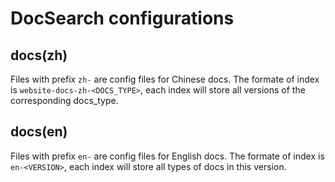 # DocSearch configurations

## docs(zh)

Files with prefix `zh-` are config files for Chinese docs. The formate of index is `website-docs-zh-<DOCS_TYPE>`, each index will store all versions of the corresponding docs_type.

## docs(en)

Files with prefix `en-` are config files for English docs. The formate of index is `en-<VERSION>`, each index will store all types of docs in this version.